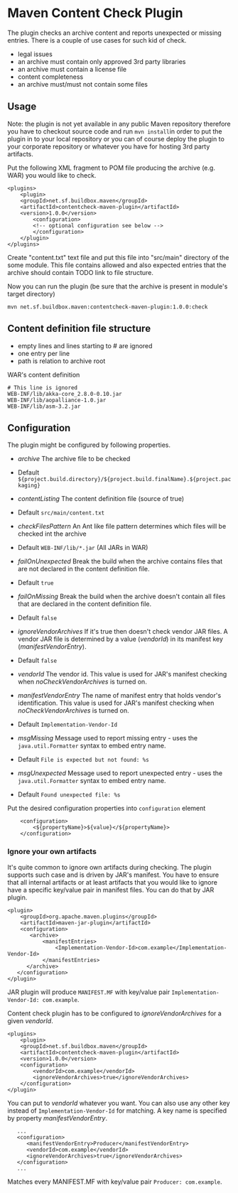 # Maven Content Check Plugin

The plugin checks an archive content and reports unexpected or missing entries. There is a couple of use cases for such kid of check.

* legal issues 
 * an archive must contain only approved 3rd party libraries 
 * an archive must contain a license file
* content completeness
 * an archive must/must not contain some files

## Usage

Note: the plugin is not yet available in any public Maven repository therefore you have to checkout source code and run `mvn install`in order to put the plugin in to your local repository or you can of course deploy the plugin to your corporate repository or whatever you have for hosting 3rd party artifacts. 

Put the following XML fragment to POM file producing the archive (e.g. WAR) you would like to check.

    <plugins>
        <plugin>
	    <groupId>net.sf.buildbox.maven</groupId>
	    <artifactId>contentcheck-maven-plugin</artifactId>
	    <version>1.0.0</version>
            <configuration>
            <!-- optional configuration see below -->      
            </configuration>
        </plugin>
    </plugins>

Create "content.txt" text file  and put this file into "src/main" directory of the some module. This file contains allowed and also expected entries that the archive should contain TODO link to file structure.

Now you can run the plugin (be sure that the archive is present in module's target directory)

``mvn net.sf.buildbox.maven:contentcheck-maven-plugin:1.0.0:check``

## Content definition file structure

* empty lines and lines starting to # are ignored
* one entry per line
* path is relation to archive root

WAR's content definition

    # This line is ignored
    WEB-INF/lib/akka-core_2.8.0-0.10.jar
    WEB-INF/lib/aopalliance-1.0.jar
    WEB-INF/lib/asm-3.2.jar


## Configuration


The plugin might be configured by following properties.

* *archive* The archive file to be checked
 * Default ``${project.build.directory}/${project.build.finalName}.${project.packaging}``

* *contentListing*  The content definition file (source of true)
 * Default ``src/main/content.txt``

* *checkFilesPattern* An Ant like file pattern determines which files will be checked int the archive
 * Default ``WEB-INF/lib/*.jar`` (All JARs in WAR) 

* *failOnUnexpected* Break the build when the archive contains files that are not declared in the content definition file.
 * Default ``true`` 
  
* *failOnMissing*  Break the build when the archive doesn't contain all files that are declared in the content definition file.
 * Default ``false``

* *ignoreVendorArchives* If it's true then doesn't check vendor JAR files. A vendor JAR file is determined by a value (*vendorId*) in its manifest key (*manifestVendorEntry*).
 * Default ``false``
   
* *vendorId*  The vendor id. This value is used for JAR's manifest checking when *noCheckVendorArchives* is turned on.
    
* *manifestVendorEntry* The name of manifest entry that holds vendor's identification. This value is used for JAR's manifest checking when *noCheckVendorArchives* is turned on.
 * Default ``Implementation-Vendor-Id``

* *msgMissing* Message used to report missing entry - uses the ``java.util.Formatter`` syntax to embed entry name.
 * Default  ``File is expected but not found: %s``

* *msgUnexpected* Message used to report unexpected entry - uses the ``java.util.Formatter`` syntax to embed entry name.
 * Default ``Found unexpected file: %s``

Put the desired configuration properties into  ``configuration`` element

        <configuration>
            <${propertyName}>${value}</${propertyName}>       
        </configuration>


### Ignore your own artifacts

It's quite common to ignore own  artifacts during checking. The plugin supports such case and is driven by JAR's manifest.  You have to ensure that all internal artifacts or at least artifacts that you would like to ignore have a specific key/value pair in manifest files. You can do that by JAR plugin.

    <plugin>
        <groupId>org.apache.maven.plugins</groupId>
        <artifactId>maven-jar-plugin</artifactId>
        <configuration>
           <archive>
               <manifestEntries>
                   <Implementation-Vendor-Id>com.example</Implementation-Vendor-Id>                   
               </manifestEntries>
          </archive>
       </configuration>
    </plugin>

JAR plugin will produce ``MANIFEST.MF`` with key/value pair ``Implementation-Vendor-Id: com.example``.
 
Content check plugin has to be configured to *ignoreVendorArchives* for a given *vendorId*.

    <plugins>
        <plugin>
        <groupId>net.sf.buildbox.maven</groupId>
        <artifactId>contentcheck-maven-plugin</artifactId>
        <version>1.0.0</version>
        <configuration>
            <vendorId>com.example</vendorId>
            <ignoreVendorArchives>true</ignoreVendorArchives>               
        </configuration>
    </plugin>

You can put to *vendorId* whatever you want. You can also use any other key instead of ``Implementation-Vendor-Id`` for matching. A key name is specified by property *manifestVendorEntry*.

       ... 
       <configuration>
          <manifestVendorEntry>Producer</manifestVendorEntry>
          <vendorId>com.example</vendorId>
          <ignoreVendorArchives>true</ignoreVendorArchives>               
       </configuration>
       ...

Matches every MANIFEST.MF with key/value pair ``Producer: com.example``.